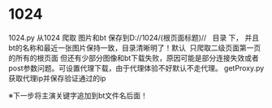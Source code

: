 # 1024
1024.py 从1024 爬取 图片和bt 保存到D://1024/(根页面标题)//   目录 下， 并且bt的名称和最近一张图片保持一致，目录清晰明了！默认
  只爬取二级页面第一页的所有的根页面  但还有少部分图像和bt下载失败，原因可能是部分连接失效或者post参数问题。可设置代理下载，由于代理体验不好默认不走代理。
getProxy.py 获取代理ip并保存验证通过的ip

※下一步将主演关键字追加到bt文件名后面！
